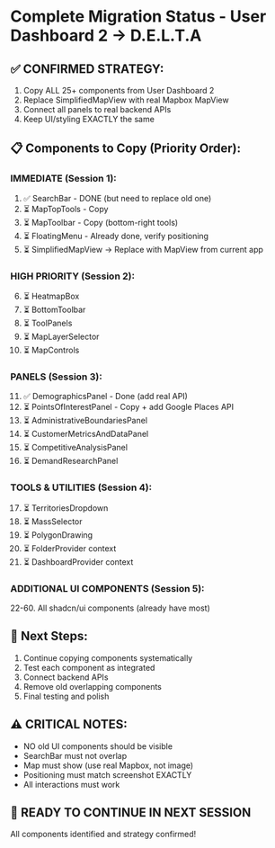# Complete Migration Status - User Dashboard 2 → D.E.L.T.A

## ✅ CONFIRMED STRATEGY:
1. Copy ALL 25+ components from User Dashboard 2
2. Replace SimplifiedMapView with real Mapbox MapView  
3. Connect all panels to real backend APIs
4. Keep UI/styling EXACTLY the same

## 📋 Components to Copy (Priority Order):

### IMMEDIATE (Session 1):
1. ✅ SearchBar - DONE (but need to replace old one)
2. ⏳ MapTopTools - Copy
3. ⏳ MapToolbar - Copy (bottom-right tools)
4. ⏳ FloatingMenu - Already done, verify positioning
5. ⏳ SimplifiedMapView → Replace with MapView from current app

### HIGH PRIORITY (Session 2):
6. ⏳ HeatmapBox
7. ⏳ BottomToolbar
8. ⏳ ToolPanels
9. ⏳ MapLayerSelector
10. ⏳ MapControls

### PANELS (Session 3):
11. ✅ DemographicsPanel - Done (add real API)
12. ⏳ PointsOfInterestPanel - Copy + add Google Places API
13. ⏳ AdministrativeBoundariesPanel
14. ⏳ CustomerMetricsAndDataPanel
15. ⏳ CompetitiveAnalysisPanel
16. ⏳ DemandResearchPanel

### TOOLS & UTILITIES (Session 4):
17. ⏳ TerritoriesDropdown
18. ⏳ MassSelector
19. ⏳ PolygonDrawing
20. ⏳ FolderProvider context
21. ⏳ DashboardProvider context

### ADDITIONAL UI COMPONENTS (Session 5):
22-60. All shadcn/ui components (already have most)

## 🔄 Next Steps:
1. Continue copying components systematically
2. Test each component as integrated
3. Connect backend APIs
4. Remove old overlapping components
5. Final testing and polish

## ⚠️ CRITICAL NOTES:
- NO old UI components should be visible
- SearchBar must not overlap
- Map must show (use real Mapbox, not image)
- Positioning must match screenshot EXACTLY
- All interactions must work

## 🚀 READY TO CONTINUE IN NEXT SESSION
All components identified and strategy confirmed!

